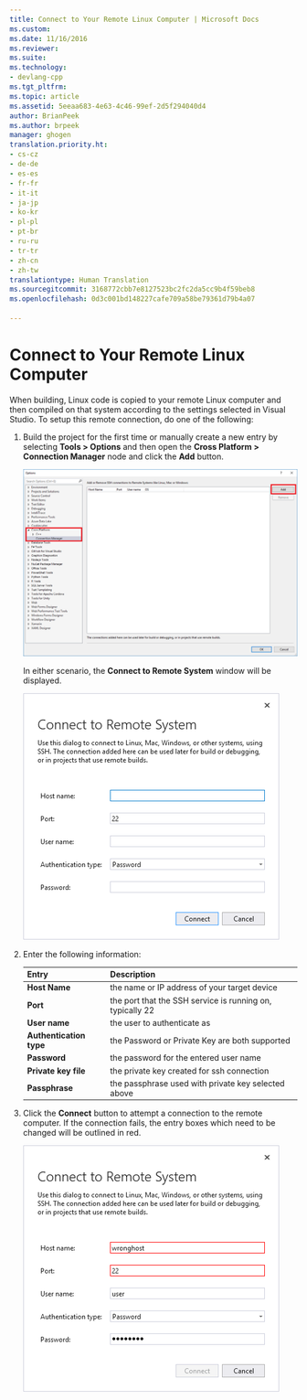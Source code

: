 ```yaml
---
title: Connect to Your Remote Linux Computer | Microsoft Docs
ms.custom: 
ms.date: 11/16/2016
ms.reviewer: 
ms.suite: 
ms.technology:
- devlang-cpp
ms.tgt_pltfrm: 
ms.topic: article
ms.assetid: 5eeaa683-4e63-4c46-99ef-2d5f294040d4
author: BrianPeek
ms.author: brpeek
manager: ghogen
translation.priority.ht:
- cs-cz
- de-de
- es-es
- fr-fr
- it-it
- ja-jp
- ko-kr
- pl-pl
- pt-br
- ru-ru
- tr-tr
- zh-cn
- zh-tw
translationtype: Human Translation
ms.sourcegitcommit: 3168772cbb7e8127523bc2fc2da5cc9b4f59beb8
ms.openlocfilehash: 0d3c001bd148227cafe709a58be79361d79b4a07

---
```


# Connect to Your Remote Linux Computer

When building, Linux code is copied to your remote Linux computer and then compiled on that system according to the settings selected in Visual Studio.  To setup this remote connection, do one of the following:

1. Build the project for the first time or manually create a new entry by selecting **Tools > Options** and then open the **Cross Platform > Connection Manager** node and click the **Add** button.

   ![Connection Manager](media/settings_connectionmanager.png)

   In either scenario, the **Connect to Remote System** window will be displayed.
   
   ![Connect to Remote System](media/connect.png)

1. Enter the following information:

   | Entry | Description
   | ----- | ---
   | **Host Name**           | the name or IP address of your target device
   | **Port**                | the port that the SSH service is running on, typically 22
   | **User name**           | the user to authenticate as
   | **Authentication type** | the Password or Private Key are both supported
   | **Password**            | the password for the entered user name
   | **Private key file**    | the private key created for ssh connection
   | **Passphrase**          | the passphrase used with private key selected above

1. Click the **Connect** button to attempt a connection to the remote computer.  If the connection fails, the entry boxes which need to be changed will be outlined in red.

   ![Connection Manager Error](media/settings_connectionmanagererror.png)


<!--HONumber=Jan17_HO2-->


